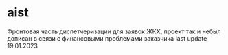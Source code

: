 # aist

Фронтовая часть диспетчеризации для заявок ЖКХ, проект так и небыл дописан в связи с финансовыми проблемами заказчика
last update 19.01.2023
